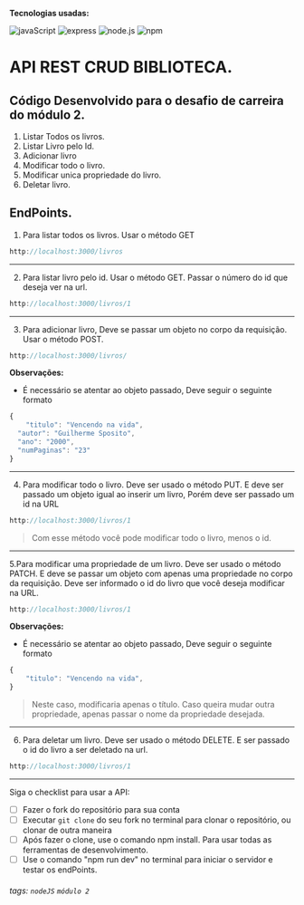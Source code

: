 **Tecnologias usadas:**

![javaScript](https://img.shields.io/badge/JavaScript-323330?style=for-the-badge&logo=javascript&logoColor=F7DF1E) ![express](https://img.shields.io/badge/Express%20js-000000?style=for-the-badge&logo=express&logoColor=white) ![node.js](https://img.shields.io/badge/Node%20js-339933?style=for-the-badge&logo=nodedotjs&logoColor=white) ![npm](https://img.shields.io/badge/npm-CB3837?style=for-the-badge&logo=npm&logoColor=white)

# API REST CRUD BIBLIOTECA.

## Código Desenvolvido para o desafio de carreira do módulo 2.

1. Listar Todos os livros.
2. Listar Livro pelo Id.
3. Adicionar livro
4. Modificar todo o livro.
5. Modificar unica propriedade do livro. 
6. Deletar livro.

## EndPoints. 

1. Para listar todos os livros. Usar o método GET
```javascript
http://localhost:3000/livros
``` 
---
2. Para listar livro pelo id. Usar o método GET. Passar o número do id que deseja ver na url.
```javascript
http://localhost:3000/livros/1
```
---
3. Para adicionar livro, Deve se passar um objeto no corpo da requisição. Usar o método POST.
```javascript
http://localhost:3000/livros/
```
**Observações:**

-   É necessário se atentar ao objeto passado, Deve seguir o seguinte formato
```javascript
{ 
	"titulo": "Vencendo na vida",
  "autor": "Guilherme Sposito",
  "ano": "2000",
  "numPaginas": "23"
}
```

---
4. Para modificar todo o livro. Deve ser usado o método PUT. E deve ser passado um objeto igual ao inserir um livro, Porém deve ser passado um id na URL
```javascript
http://localhost:3000/livros/1
```
> Com esse método você pode modificar todo o livro, menos o id.
---
5.Para modificar uma propriedade de um livro. Deve ser usado o método PATCH. E deve se passar um objeto com apenas uma propriedade no corpo da requisição. Deve ser informado o id do livro que você deseja modificar na URL. 
```javascript
http://localhost:3000/livros/1
```
**Observações:**

-   É necessário se atentar ao objeto passado, Deve seguir o seguinte formato
```javascript
{ 
	"titulo": "Vencendo na vida",
}
```
> Neste caso, modificaria apenas o título. Caso queira mudar outra propriedade, apenas passar o nome da propriedade desejada.

---
6. Para deletar um livro. Deve ser usado o método DELETE. E ser passado o id do livro a ser deletado na url.
```javascript
http://localhost:3000/livros/1
```




---

Siga o checklist para usar a API:

-   [ ] Fazer o fork do repositório para sua conta
-   [ ] Executar `git clone` do seu fork no terminal para clonar o repositório, ou clonar de outra maneira
-   [ ] Após fazer o clone, use o comando npm install. Para usar todas as ferramentas de desenvolvimento.
-   [ ] Use o comando "npm run dev" no terminal para iniciar o servidor e testar os endPoints.  

###### tags: `nodeJS` `módulo 2` 
